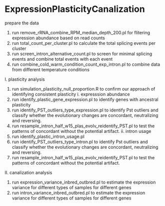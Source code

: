 # ExpressionPlasticityCanalization
prepare the data
  1. run remove_rRNA_combine_RPM_median_depth_200.pl for flitering expression abundance based on read counts
  2. run total_count_per_cluster.pl to calculate the total splicing events per cluster
  3. run screen_intron_alternative_count.pl to screen for minimal splicing events and combine total events with each event
  4. run combine_cold_warm_condition_count_exp_intron.pl to combine data from different temperature conditions
  
I. plasticity analysis
  1. run simulation_plasticity_null_proportion.R to confirm our approach of identifying consistent plasticity
 i. expresssion abundance
  1. run identify_plastic_gene_expression.pl to identify genes with ancestral plasticity
  2. run identify_PST_outliers_type_expression.pl to identify Pst outliers and classify whether the evolutionary changes are concordant, neutralizing and reversing.
  3. run resample_intron_half_w15_plas_evolv_reidentify_PST.pl to test the patterns of concordant without the potential artifact.
 ii. intron usage
  1. run identify_plastic_intron_usage.pl
  2. run identify_PST_outliers_type_intron.pl to identify Pst outliers and classify whether the evolutionary changes are concordant, neutralizing and reversing.
  3. run resample_intron_half_w15_plas_evolv_reidentify_PST.pl to test the patterns of concordant without the potential artifact.

II. canalization analysis
  1. run expression_variance_inbred_outbred.pl to estimate the expression variance for different types of samples for different genes
  2. run intron_variance_inbred_outbred.pl to estimate the expression variance for different types of samples for different genes

